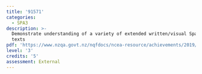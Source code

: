 ```yaml
---
title: '91571'
categories:
  - SPA3
description: >-
  Demonstrate understanding of a variety of extended written/visual Spanish
  texts
pdf: 'https://www.nzqa.govt.nz/nqfdocs/ncea-resource/achievements/2019/as91571.pdf'
level: '3'
credits: '5'
assessment: External
---
```


